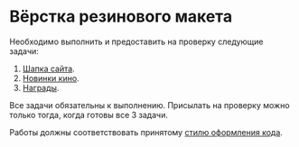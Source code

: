 # Вёрстка резинового макета

Необходимо выполнить и предоставить на проверку следующие задачи:

1. [Шапка сайта](./header/).
2. [Новинки кино](./poster/).
3. [Награды](./trophy/).

Все задачи обязательны к выполнению. Присылать на проверку можно только тогда, когда готовы все 3 задачи.

Работы должны соответствовать принятому [стилю оформления кода](https://github.com/netology-code/codestyle/tree/master/css).
